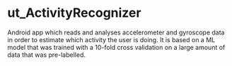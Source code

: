 # ut_ActivityRecognizer
Android app which reads and analyses accelerometer and gyroscope data in order to estimate which activity the user is doing. It is based on a ML model that was trained with a 10-fold cross validation on a large amount of data that was pre-labelled.
